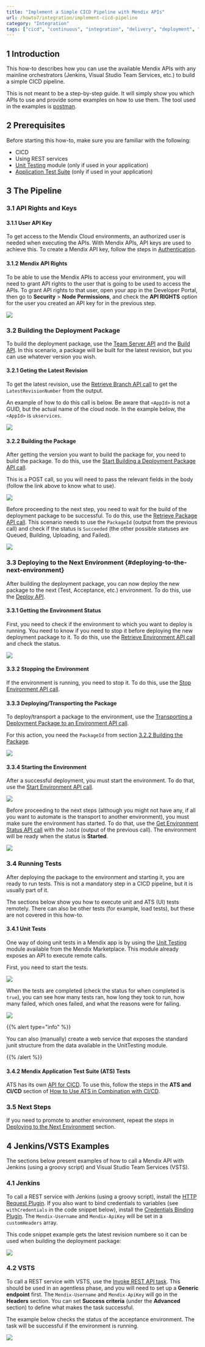 ```yaml
---
title: "Implement a Simple CICD Pipeline with Mendix APIs"
url: /howto7/integration/implement-cicd-pipeline
category: "Integration"
tags: ["cicd", "continuous", "integration", "delivery", "deployment", "automation", "testing"]
---
```


## 1 Introduction

This how-to describes how you can use the available Mendix APIs with any mainline orchestrators (Jenkins, Visual Studio Team Services, etc.) to build a simple CICD pipeline.

This is not meant to be a step-by-step guide. It will simply show you which APIs to use and provide some examples on how to use them. The tool used in the examples is [postman](https://www.getpostman.com/).

## 2 Prerequisites

Before starting this how-to, make sure you are familiar with the following:

* CICD
* Using REST services
* [Unit Testing](/appstore/modules/unit-testing) module (only if used in your application)
* [Application Test Suite](/addons/ats-addon/) (only if used in your application)

## 3 The Pipeline

### 3.1 API Rights and Keys

#### 3.1.1 User API Key

To get access to the Mendix Cloud environments, an authorized user is needed when executing the APIs. With Mendix APIs, API keys are used to achieve this. To create a Mendix API key, follow the steps in [Authentication](/apidocs-mxsdk/apidocs/authentication).

#### 3.1.2 Mendix API Rights

To be able to use the Mendix APIs to access your environment, you will need to grant API rights to the user that is going to be used to access the APIs. To grant API rights to that user, open your app in the Developer Portal, then go to **Security** > **Node Permissions**, and check the **API RIGHTS** option for the user you created an API key for in the previous step.

![](attachments/implement-cicd-pipeline/01APIRightsCloudPortal.png)

### 3.2 Building the Deployment Package

To build the deployment package, use the [Team Server API](/apidocs-mxsdk/apidocs/team-server-api) and the [Build API](/apidocs-mxsdk/apidocs/build-api). In this scenario, a package will be built for the latest revision, but you can use whatever version you wish.

#### 3.2.1 Geting the Latest Revision

To get the latest revision, use the [Retrieve Branch API call](/apidocs-mxsdk/apidocs/team-server-api#retrieve-branch) to get the `LatestRevisionNumber` from the output.

An example of how to do this call is below. Be aware that `<AppId>` is not a GUID, but the actual name of the cloud node. In the example below, the `<AppId>` is `ukservices`.

![](attachments/implement-cicd-pipeline/02GetLatestRevision.png)

#### <a name="BuildPackage"></a>3.2.2 Building the Package

After getting the version you want to build the package for, you need to build the package. To do this, use the [Start Building a Deployment Package API call](/apidocs-mxsdk/apidocs/build-api#start-building-deployment-package).

This is a POST call, so you will need to pass the relevant fields in the body (follow the link above to know what to use).

![](attachments/implement-cicd-pipeline/03StartBuildingPackage.png)

Before proceeding to the next step, you need to wait for the build of the deployment package to be successful. To do this, use the [Retrieve Package API call](/apidocs-mxsdk/apidocs/build-api#retrieve-package). This scenario needs to use the `PackageId` (output from the previous call) and check if the status is `Succeeded` (the other possible statuses are Queued, Building, Uploading, and Failed).

![](attachments/implement-cicd-pipeline/04RetrievePackageStatus.png)

### 3.3 Deploying to the Next Environment {#deploying-to-the-next-environment}

After building the deployment package, you can now deploy the new package to the next (Test, Acceptance, etc.) environment. To do this, use the [Deploy API](/apidocs-mxsdk/apidocs/deploy-api).

#### 3.3.1 Getting the Environment Status

First, you need to check if the environment to which you want to deploy is running. You need to know if you need to stop it before deploying the new deployment package to it. To do this, use the [Retrieve Environment API call](/apidocs-mxsdk/apidocs/deploy-api#retrieve-environment) and check the status.

![](attachments/implement-cicd-pipeline/05GetEnvironment.png)

#### 3.3.2 Stopping the Environment

If the environment is running, you need to stop it. To do this, use the [Stop Environment API call](/apidocs-mxsdk/apidocs/deploy-api#stop-environment).

#### 3.3.3 Deploying/Transporting the Package

To deploy/transport a package to the environment, use the [Transporting a Deployment Package to an Environment API call](/apidocs-mxsdk/apidocs/deploy-api#transport-deployment-package).

For this action, you need the `PackageId` from section [3.2.2 Building the Package](#BuildPackage).

![](attachments/implement-cicd-pipeline/06TransportDeploymentPackageToEnvironment.png)

#### 3.3.4 Starting the Environment

After a successful deployment, you must start the environment. To do that, use the [Start Environment API call](/apidocs-mxsdk/apidocs/deploy-api#start-environment).

![](attachments/implement-cicd-pipeline/07StartEnvironment.png)

Before proceeding to the next steps (although you might not have any, if all you want to automate is the transport to another environment), you must make sure the environment has started. To do that, use the [Get Environment Status API call](/apidocs-mxsdk/apidocs/deploy-api#get-start-environment-status) with the `JobId` (output of the previous call). The environment will be ready when the status is **Started**.

![](attachments/implement-cicd-pipeline/08StartEnvironmentStatusStarting.png)

### 3.4 Running Tests

After deploying the package to the environment and starting it, you are ready to run tests. This is not a mandatory step in a CICD pipeline, but it is usually part of it.

The sections below show you how to execute unit and ATS (UI) tests remotely. There can also be other tests (for example, load tests), but these are not covered in this how-to.

#### 3.4.1 Unit Tests

One way of doing unit tests in a Mendix app is by using the [Unit Testing](/appstore/modules/unit-testing) module available from the Mendix Marketplace. This module already exposes an API to execute remote calls.

First, you need to start the tests.

![](attachments/implement-cicd-pipeline/10StartUnitTests.png)

When the tests are completed (check the status for when completed is `true`), you can see how many tests ran, how long they took to run, how many failed, which ones failed, and what the reasons were for failing.

![](attachments/implement-cicd-pipeline/11UnitTestsStatus.png)


{{% alert type="info" %}}

You can also (manually) create a web service that exposes the standard junit structure from the data available in the UnitTesting module.

{{% /alert %}}

#### 3.4.2 Mendix Application Test Suite (ATS) Tests

ATS has its own [API for CICD](/addons/ats-addon/rg-two-cicd-api#api). To use this, follow the steps in the **ATS and CI/CD** section of [How to Use ATS in Combination with CI/CD](/addons/ats-addon/ht-two-ats-and-ci-cd#ats-and-ci-cd).

### 3.5 Next Steps

If you need to promote to another environment, repeat the steps in [Deploying to the Next Environment](#deploying-to-the-next-environment) section.

## 4 Jenkins/VSTS Examples

The sections below present examples of how to call a Mendix API with Jenkins (using a groovy script) and Visual Studio Team Services (VSTS).

### 4.1 Jenkins

To call a REST service with Jenkins (using a groovy script), install the [HTTP Request Plugin](https://wiki.jenkins.io/display/JENKINS/HTTP+Request+Plugin). If you also want to bind credentials to variables (see `withCredentials` in the code snippet below), install the [Credentials Binding Plugin](https://jenkins.io/doc/pipeline/steps/credentials-binding/). The `Mendix-Username` and `Mendix-ApiKey` will be set in a `customHeaders` array.

This code snippet example gets the latest revision numbere so it can be used when building the deployment package:

![](attachments/implement-cicd-pipeline/12Jenkins.png)

### 4.2 VSTS

To call a REST service with VSTS, use the [Invoke REST API task](https://docs.microsoft.com/en-us/vsts/build-release/tasks/utility/http-rest-api). This should be used in an agentless phase, and you will need to set up a **Generic endpoint** first. The `Mendix-Username` and `Mendix-ApiKey` will go in the **Headers** section. You can set **Success criteria** (under the **Advanced** section) to define what makes the task successful.

The example below checks the status of the acceptance environment. The task will be successful if the environment is running.

![](attachments/implement-cicd-pipeline/13RestExampleVSTS_cut.png)
